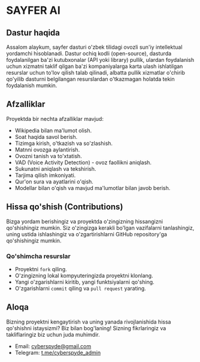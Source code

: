 # SAYFER AI

## Dastur haqida

Assalom alaykum, sayfer dasturi o'zbek tilidagi ovozli sun'iy intellektual yordamchi hisoblanadi. Dastur ochiq kodli (open-source), dasturda foydalanilgan ba'zi kutubxonalar (API yoki library) pullik, ulardan foydalanish uchun xizmatni taklif qilgan ba'zi kompaniyalarga karta ulash ishlatilgan resurslar uchun to'lov qilish talab qilinadi, albatta pullik xizmatlar o'chirib qo'yilib dasturni belgilangan resurslardan o'tkazmagan holatda tekin foydalanish mumkin.

## Afzalliklar

Proyektda bir nechta afzalliklar mavjud:

- Wikipedia bilan ma'lumot olish.
- Soat haqida savol berish.
- Tizimga kirish, o'tkazish va so'zlashish.
- Matnni ovozga aylantirish.
- Ovozni tanish va to'xtatish.
- VAD (Voice Activity Detection) - ovoz faollikni aniqlash.
- Sukunatni aniqlash va tekshirish.
- Tarjima qilish imkoniyati.
- Qur'on sura va ayatlarini o'qish.
- Modellar bilan o'qish va mavjud ma'lumotlar bilan javob berish.

## Hissa qo'shish (Contributions)

Bizga yordam berishingiz va proyektda o'zingizning hissangizni qo'shishingiz mumkin. Siz o'zingizga kerakli bo'lgan vazifalarni tanlashingiz, uning ustida ishlashingiz va o'zgartirishlarni GitHub repository'ga qo'shishingiz mumkin.

### Qo'shimcha resurslar

- Proyektni `fork` qiling.
- O'zingizning lokal kompyuteringizda proyektni klonlang.
- Yangi o'zgarishlarni kiritib, yangi funktsiyalarni qo'shing.
- O'zgarishlarni `commit` qiling va `pull request` yarating.

## Aloqa

Bizning proyektni kengaytirish va uning yanada rivojlanishida hissa qo'shishni istaysizmi? Biz bilan bog'laning! Sizning fikrlaringiz va takliflaringiz biz uchun juda muhimdir.

- Email: [cyberspyde@gmail.com](mailto:cyberspyde@gmail.com)
- Telegram: [t.me/cyberspyde_admin](https://t.me/cyberspyde_admin)
